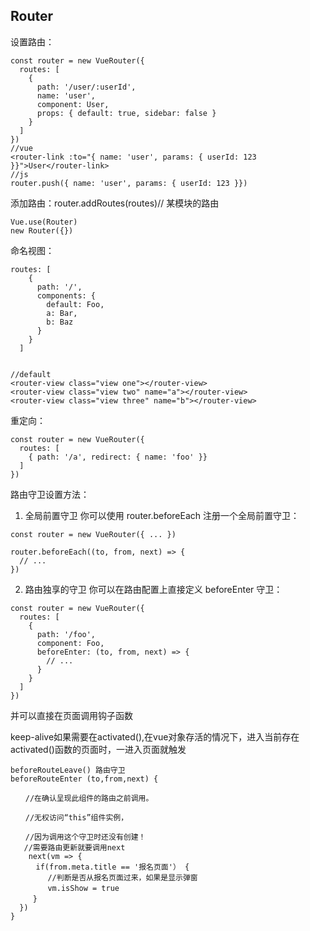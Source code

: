## Router
设置路由：
```
const router = new VueRouter({
  routes: [
    {
      path: '/user/:userId',
      name: 'user',
      component: User,
      props: { default: true, sidebar: false }
    }
  ]
})
//vue
<router-link :to="{ name: 'user', params: { userId: 123 }}">User</router-link>
//js
router.push({ name: 'user', params: { userId: 123 }})
```
添加路由：router.addRoutes(routes)// 某模块的路由
```
Vue.use(Router)
new Router({})
```

命名视图：
```
routes: [
    {
      path: '/',
      components: {
        default: Foo,
        a: Bar,
        b: Baz
      }
    }
  ]
 
 
//default  
<router-view class="view one"></router-view>
<router-view class="view two" name="a"></router-view>
<router-view class="view three" name="b"></router-view>
```

重定向：
```
const router = new VueRouter({
  routes: [
    { path: '/a', redirect: { name: 'foo' }}
  ]
})
```


路由守卫设置方法：  
1. 全局前置守卫
你可以使用 router.beforeEach 注册一个全局前置守卫：
```
const router = new VueRouter({ ... })

router.beforeEach((to, from, next) => {
  // ...
})
```
2. 路由独享的守卫
你可以在路由配置上直接定义 beforeEnter 守卫：
```
const router = new VueRouter({
  routes: [
    {
      path: '/foo',
      component: Foo,
      beforeEnter: (to, from, next) => {
        // ...
      }
    }
  ]
})
```
并可以直接在页面调用钩子函数

keep-alive如果需要在activated(),在vue对象存活的情况下，进入当前存在activated()函数的页面时，一进入页面就触发
```
beforeRouteLeave() 路由守卫
beforeRouteEnter (to,from,next) {

　　//在确认呈现此组件的路由之前调用。

　　//无权访问“this”组件实例，

　　//因为调用这个守卫时还没有创建！
   //需要路由更新就要调用next  
    next(vm => {
    　if(from.meta.title == '报名页面'） {
　　　　　//判断是否从报名页面过来，如果是显示弹窗
　　　　　vm.isShow = true
　　　}
  })
}
```
